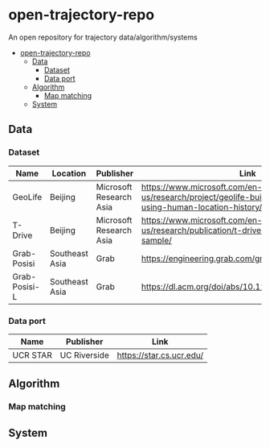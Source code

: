# open-trajectory-repo
An open repository for trajectory data/algorithm/systems

- [open-trajectory-repo](#open-trajectory-repo)
  - [Data](#data)
    - [Dataset](#dataset)
    - [Data port](#data-port)
  - [Algorithm](#algorithm)
    - [Map matching](#map-matching)
  - [System](#system)

## Data
### Dataset
| Name          | Location       | Publisher               | Link                                                                                                                       |
| ------------- | -------------- | ----------------------- | -------------------------------------------------------------------------------------------------------------------------- |
| GeoLife       | Beijing        | Microsoft Research Asia | https://www.microsoft.com/en-us/research/project/geolife-building-social-networks-using-human-location-history/#!downloads |
| T-Drive       | Beijing        | Microsoft Research Asia | https://www.microsoft.com/en-us/research/publication/t-drive-trajectory-data-sample/                                       |
| Grab-Posisi   | Southeast Asia | Grab                    | https://engineering.grab.com/grab-posisi                                                                                   |
| Grab-Posisi-L | Southeast Asia | Grab                    | https://dl.acm.org/doi/abs/10.1145/3397536.3422218                                                                         |

### Data port
| Name     | Publisher    | Link                     |
| -------- | ------------ | ------------------------ |
| UCR STAR | UC Riverside | https://star.cs.ucr.edu/ |

## Algorithm
### Map matching


## System
